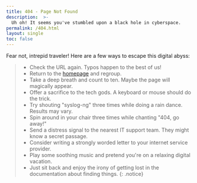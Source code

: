```yaml
---
title: 404 - Page Not Found
description:  >-
  Uh oh! It seems you've stumbled upon a black hole in cyberspace.
permalink: /404.html
layout: single
toc: false
---
```


Fear not, intrepid traveler!
Here are a few ways to escape this digital abyss:

> * Check the URL again. Typos happen to the best of us!
> * Return to the [homepage]({{site.baseurl}}/) and regroup.
> * Take a deep breath and count to ten. Maybe the page will magically appear.
> * Offer a sacrifice to the tech gods. A keyboard or mouse should do the trick.
> * Try shouting "syslog-ng" three times while doing a rain dance. Results may vary.
> * Spin around in your chair three times while chanting "404, go away!"
> * Send a distress signal to the nearest IT support team. They might know a secret passage.
> * Consider writing a strongly worded letter to your internet service provider.
> * Play some soothing music and pretend you're on a relaxing digital vacation.
> * Just sit back and enjoy the irony of getting lost in the documentation about finding things.
{: .notice}
